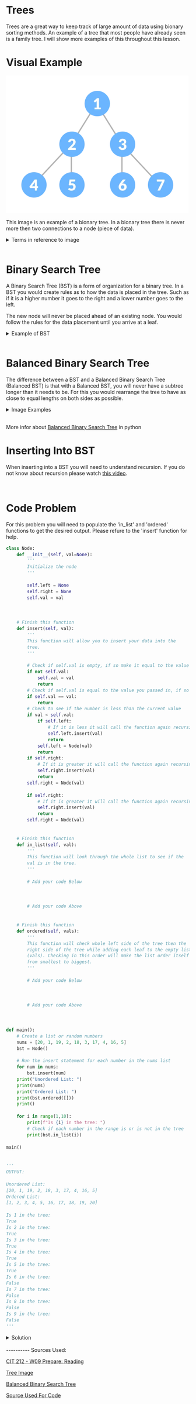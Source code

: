 # Trees

Trees are a great way to keep track of large amount of data using bionary sorting methods. An example of a tree that most people have already seen is a family tree. I will show more examples of this throughout this lesson. 

# Visual Example

<img src="tree.webp" alt="tree" width="500" />

This image is an example of a bionary tree. In a bionary tree there is never more then two connections to a node (piece of data). 

<details>
<summary>Terms in reference to image</summary>
<br>
The first node is refered to as the root. In this example that would be 1. 

1,2, and 3 are all parent nodes (1 is the parent to 2 and 3) meaning that they all have at least one child node. A child node is a node connected to the parentnode.

4,5,6, and 7 are all leaves which means that they do not have any other connections then to the parents. 

The last thing that you need to know about is subtrees. In this example 1 has two subtrees. 2, 4, and 5 make up one and 3, 6, and 7 make up the other. 

</details>
<br>

# Binary Search Tree

A Binary Search Tree (BST) is a form of organization for a binary tree. In a BST you would create rules as to how the data is placed in the tree. Such as if it is a higher number it goes to the right and a lower number goes to the left. 

The new node will never be placed ahead of an existing node. You would follow the rules for the data placement until you arrive at a leaf. 

<details>
<summary>Example of BST</summary>
<br>

If you started a BST with the number 5, that would be your root. Then if your next number was 7, a higher number, it would go to the right of the root. If your number after that was 6, a higher number, then you would look to the right side. Sense the right side already has 7, a higher number than 6, 6 would go to the left side of 7, making 7 the parent of 6.

<img src="BST.png" alt="bst" width="500" />

</details>

<br>

# Balanced Binary Search Tree

The difference between a BST and a Balanced Binary Search Tree (Balanced BST) is that with a Balanced BST, you will never have a subtree longer than it needs to be. For this you would rearrange the tree to have as close to equal lengths on both sides as possible. 

<details>
<summary>Image Examples</summary>
<br>

<img src="bstlable.png" alt="bs labled" width="252" />
<img src="balancedbst.png" alt="balanced bst" width="345" />

</details>
<br>

More infor about [Balanced Binary Search Tree](https://www.tutorialspoint.com/balanced-binary-tree-in-python) in python

 # Inserting Into BST

 When inserting into a BST you will need to understand recursion. If you do not know about recursion please watch [this video](https://www.youtube.com/watch?v=wMNrSM5RFMc). 

<br>

# Code Problem

For this problem you will need to populate the 'in_list' and 'ordered' functions to get the desired output. Please refure to the 'insert' function for help. 

``` python
class Node:
    def __init__(self, val=None):
        '''
        Initialize the node
        '''

        self.left = None
        self.right = None
        self.val = val



    # Finish this function
    def insert(self, val):
        '''
        This function will allow you to insert your data into the
        tree. 
        '''

        # Check if self.val is empty, if so make it equal to the value you passed in
        if not self.val:
            self.val = val
            return
        # Check if self.val is equal to the value you passed in, if so return
        if self.val == val:
            return
        # Check to see if the number is less than the current value
        if val < self.val:
            if self.left:
                # If it is less it will call the function again recursively
                self.left.insert(val)
                return
            self.left = Node(val)
            return
        if self.right:
            # If it is greater it will call the function again recursively
            self.right.insert(val)
            return
        self.right = Node(val)

        if self.right:
            # If it is greater it will call the function again recursively
            self.right.insert(val)
            return
        self.right = Node(val)


    # Finish this function
    def in_list(self, val):
        '''
        This function will look through the whole list to see if the 
        val is in the tree. 
        '''

        # Add your code Below



        # Add your code Above


    # Finish this function
    def ordered(self, vals):
        '''
        This function will check whole left side of the tree then the 
        right side of the tree while adding each leaf to the empty list
        (vals). Checking in this order will make the list order itself 
        from smallest to biggest.
        '''

        # Add your code Below



        # Add your code Above

        

def main():
    # Create a list or random numbers
    nums = [20, 1, 19, 2, 18, 3, 17, 4, 16, 5]
    bst = Node()

    # Run the insert statement for each number in the nums list
    for num in nums:
        bst.insert(num)
    print("Unordered List: ")
    print(nums)
    print("Ordered List: ")
    print(bst.ordered([]))
    print()

    for i in range(1,10):
        print(f"Is {i} in the tree: ")
        # Check if each number in the range is or is not in the tree
        print(bst.in_list(i))

main()


'''
OUTPUT:

Unordered List: 
[20, 1, 19, 2, 18, 3, 17, 4, 16, 5]
Ordered List: 
[1, 2, 3, 4, 5, 16, 17, 18, 19, 20]

Is 1 in the tree: 
True
Is 2 in the tree: 
True
Is 3 in the tree: 
True
Is 4 in the tree: 
True
Is 5 in the tree: 
True
Is 6 in the tree: 
False
Is 7 in the tree: 
False
Is 8 in the tree: 
False
Is 9 in the tree: 
False
'''


```

<details>
<summary>Solution</summary>

<br>

``` python

class Node:
    def __init__(self, val=None):
        '''
        Initialize the node
        '''

        self.left = None
        self.right = None
        self.val = val
        
    def insert(self, val):
        '''
        This function will allow you to insert your data into the
        tree. 
        '''

        # Check if self.val is empty, if so make it equal to the value you passed in
        if not self.val:
            self.val = val
            return
        # Check if self.val is equal to the value you passed in, if so return
        if self.val == val:
            return
        # Check to see if the number is less than the current value
        if val < self.val:
            if self.left:
                # If it is less it will call the function again recursively
                self.left.insert(val)
                return
            self.left = Node(val)
            return
        if self.right:
            # If it is greater it will call the function again recursively
            self.right.insert(val)
            return
        self.right = Node(val)

    def in_list(self, val):
        '''
        This function will look through the whole list to see if the 
        val is in the tree. 
        '''

        # Check to see if the current value is equal the the value you are looking for
        if val == self.val:
            return True
        # Check if the value is less than the one you are looking for 
        if val < self.val:
            # If you have reached the end of the tree and have not found the value, return False
            if self.left == None:
                return False
            # If you have not found the end or the value, call the funtion again
            return self.left.in_list(val)
        # If you have reached the end of the tree and have not found the value, return False
        if self.right == None:
            return False
        # If you have not found the end or the value, call the funtion again
        return self.right.in_list(val)

    def ordered(self, vals):
        '''
        This function will check whole left side of the tree then the 
        right side of the tree. Checking in this order will make the 
        list order itself from smallest to biggest.
        '''

        # If you have not reached the end of the tree, call the function again
        if self.left is not None:
            self.left.ordered(vals)
        # If value is not none add it to the list of values
        if self.val is not None:
            vals.append(self.val)
        # If you have not reached the end of the tree, call the function again
        if self.right is not None:
            self.right.ordered(vals)
        return vals

def main():
    # Create a list or random numbers
    nums = [20, 1, 19, 2, 18, 3, 17, 4, 16, 5]
    bst = Node()

    # Run the insert statement for each number in the nums list
    for num in nums:
        bst.insert(num)
    print("Unordered List: ")
    print(nums)
    print("Ordered List: ")
    print(bst.ordered([]))
    print()

    for i in range(1,10):
        print(f"Is {i} in the tree: ")
        # Check if each number in the range is or is not in the tree
        print(bst.in_list(i))

main()


'''
OUTPUT:

Unordered List: 
[20, 1, 19, 2, 18, 3, 17, 4, 16, 5]
Ordered List: 
[1, 2, 3, 4, 5, 16, 17, 18, 19, 20]

Is 1 in the tree: 
True
Is 2 in the tree: 
True
Is 3 in the tree: 
True
Is 4 in the tree: 
True
Is 5 in the tree: 
True
Is 6 in the tree: 
False
Is 7 in the tree: 
False
Is 8 in the tree: 
False
Is 9 in the tree: 
False
'''


```

</details>

<br>
----------
Sources Used:

[CIT 212 - W09 Prepare: Reading](https://byui-cse.github.io/cse212-course/lesson09/09-prepare.html#1.1)

[Tree Image](https://cdn.programiz.com/sites/tutorial2program/files/perfect-binary-tree_0.png)

[Balanced Binary Search Tree](https://www.tutorialspoint.com/balanced-binary-tree-in-python)

[Source Used For Code](https://blog.boot.dev/computer-science/binary-search-tree-in-python/)


